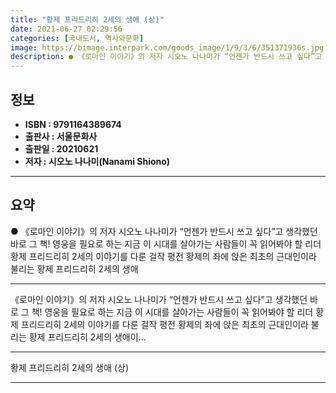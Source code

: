 ```yaml
---
title: "황제 프리드리히 2세의 생애 (상)"
date: 2021-06-27 02:29:56
categories: [국내도서, 역사와문화]
image: https://bimage.interpark.com/goods_image/1/9/3/6/351371936s.jpg
description: ● 《로마인 이야기》의 저자 시오노 나나미가 “언젠가 반드시 쓰고 싶다”고 생각했던 바로 그 책! 영웅을 필요로 하는 지금 이 시대를 살아가는 사람들이 꼭 읽어봐야 할 리더 황제 프리드리히 2세의 이야기를 다룬 걸작 평전 황제의 좌에 앉은 최초의 근대인이라 불리는 황제 프리드리히 2세
---
```


## **정보**

- **ISBN : 9791164389674**
- **출판사 : 서울문화사**
- **출판일 : 20210621**
- **저자 : 시오노 나나미(Nanami Shiono)**

------



## **요약**

●  《로마인 이야기》의 저자 시오노 나나미가 “언젠가 반드시 쓰고 싶다”고 생각했던 바로 그 책! 영웅을 필요로 하는 지금 이 시대를 살아가는 사람들이 꼭 읽어봐야 할 리더 황제 프리드리히 2세의 이야기를 다룬 걸작 평전 황제의 좌에 앉은 최초의 근대인이라 불리는 황제 프리드리히 2세의 생애

------

《로마인 이야기》의 저자 시오노 나나미가 “언젠가 반드시 쓰고 싶다”고 생각했던 바로 그 책!
 영웅을 필요로 하는 지금 이 시대를 살아가는 사람들이 꼭 읽어봐야 할 리더 황제 프리드리히 2세의 이야기를 다룬 걸작 평전
 황제의 좌에 앉은 최초의 근대인이라 불리는 황제 프리드리히 2세의 생애이... 

------


황제 프리드리히 2세의 생애 (상) 

------



